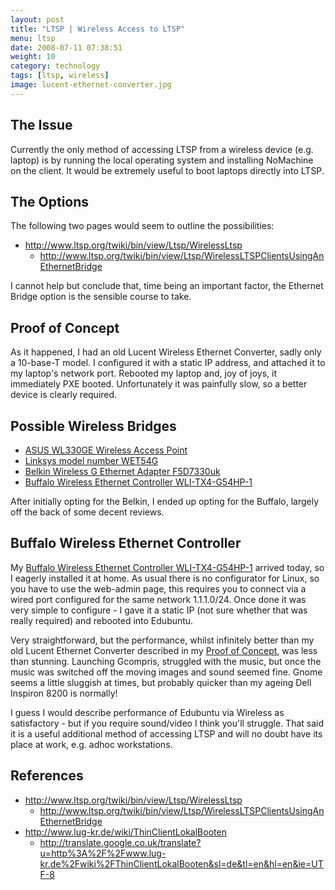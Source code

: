 ```yaml
---
layout: post
title: "LTSP | Wireless Access to LTSP"
menu: ltsp
date: 2008-07-11 07:38:51
weight: 10
category: technology
tags: [ltsp, wireless]
image: lucent-ethernet-converter.jpg
---
```


## The Issue

Currently the only method of accessing LTSP from a wireless device (e.g. laptop) is by running the local operating system and installing NoMachine on the client.  It would be extremely useful to boot laptops directly into LTSP.

<!--more-->

## The Options

The following two pages would seem to outline the possibilities:

   * http://www.ltsp.org/twiki/bin/view/Ltsp/WirelessLtsp
      * http://www.ltsp.org/twiki/bin/view/Ltsp/WirelessLTSPClientsUsingAnEthernetBridge

I cannot help but conclude that, time being an important factor, the Ethernet Bridge option is the sensible course to take.

## Proof of Concept

As it happened, I had an old Lucent Wireless Ethernet Converter, sadly only a 10-base-T model.  I configured it with a static IP address, and attached it to my laptop's network port.  Rebooted my laptop and, joy of joys, it immediately PXE booted.  Unfortunately it was painfully slow, so a better device is clearly required.

## Possible Wireless Bridges

   * [ASUS WL330GE Wireless Access Point](http://www.expansys.com/d.aspx?i=156998)
   * [Linksys model number WET54G](http://www.dabs4work.com/productview.aspx?Quicklinx=30HT)
   * [Belkin Wireless G Ethernet Adapter F5D7330uk](http://www.dabs4work.com/productview.aspx?quicklinx=3XB9)
   * [Buffalo Wireless Ethernet Controller WLI-TX4-G54HP-1](https://www.dabs4work.com/productview.aspx?QuickLinx=3XB9)

After initially opting for the Belkin, I ended up opting for the Buffalo, largely off the back of some decent reviews.

## Buffalo Wireless Ethernet Controller

My [Buffalo Wireless Ethernet Controller WLI-TX4-G54HP-1](https://www.dabs4work.com/productview.aspx?QuickLinx=3XB9) arrived today, so I eagerly installed it at home.  As usual there is no configurator for Linux, so you have to use the web-admin page, this requires you to connect via a wired port configured for the same network 1.1.1.0/24.  Once done it was very simple to configure - I gave it a static IP (not sure whether that was really required) and rebooted into Edubuntu.

Very straightforward, but the performance, whilst infinitely better than my old Lucent Ethernet Converter described in my [Proof of Concept](#proof-of-concept), was less than stunning.  Launching Gcompris, struggled with the music, but once the music was switched off the moving images and sound seemed fine.  Gnome seems a little sluggish at times, but probably quicker than my ageing Dell Inspiron 8200 is normally!

I guess I would describe performance of Edubuntu via Wireless as satisfactory - but if you require sound/video I think you'll struggle.  That said it is a useful additional method of accessing LTSP and will no doubt have its place at work, e.g. adhoc workstations.

## References

   * http://www.ltsp.org/twiki/bin/view/Ltsp/WirelessLtsp
      * http://www.ltsp.org/twiki/bin/view/Ltsp/WirelessLTSPClientsUsingAnEthernetBridge
   * http://www.lug-kr.de/wiki/ThinClientLokalBooten
      * http://translate.google.co.uk/translate?u=http%3A%2F%2Fwww.lug-kr.de%2Fwiki%2FThinClientLokalBooten&sl=de&tl=en&hl=en&ie=UTF-8
